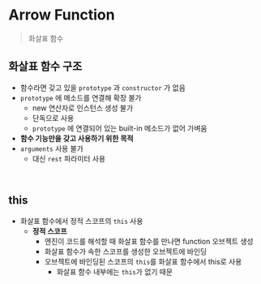 # Arrow Function

> 화살표 함수

## 화살표 함수 구조

* 함수라면 갖고 있을 `prototype` 과 `constructor` 가 없음
* `prototype` 에 메소드를 연결해 확장 불가
  * new 연산자로 인스턴스 생성 불가
  * 단독으로 사용
  * `prototype` 에 연결되어 있는 built-in 메소드가 없어 가벼움
* **함수 기능만을 갖고 사용하기 위한 목적**
* `arguments` 사용 불가
  * 대신 `rest` 파라미터 사용

<br>

## this

* 화살표 함수에서 정적 스코프의 `this` 사용
  * **정적 스코프**
    * 엔진이 코드를 해석할 때 화살표 함수를 만나면 function 오브젝트 생성
    * 화살표 함수가 속한 스코프를 생성한 오브젝트에 바인딩
    * 오브젝트에 바인딩된 스코프의 `this`를 화살표 함수에서 this로 사용
      * 화살표 함수 내부에는 `this`가 없기 때문